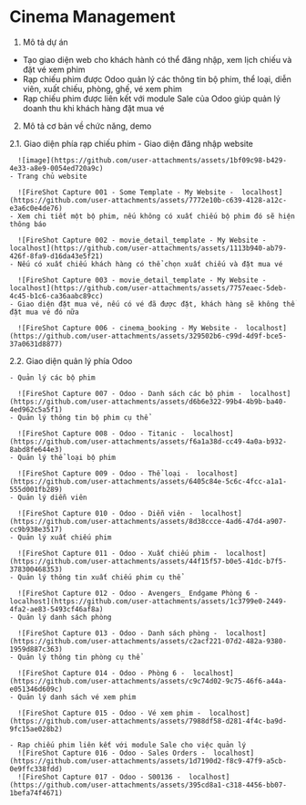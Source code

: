 # Cinema Management
1. Mô tả dự án
- Tạo giao diện web cho khách hành có thể đăng nhập, xem lịch chiếu và đặt vé xem phim
- Rạp chiếu phim được Odoo quản lý các thông tin bộ phim, thể loại, diễn viên, xuất chiếu, phòng, ghế, vé xem phim
- Rạp chiếu phim được liên kết với module Sale của Odoo giúp quản lý doanh thu khi khách hàng đặt mua vé
2. Mô tả cơ bản về chức năng, demo
  
  2.1. Giao diện phía rạp chiếu phim
    - Giao diện đăng nhập website
      
      ![image](https://github.com/user-attachments/assets/1bf09c98-b429-4e33-a8e9-0054ed720a9c)
    - Trang chủ website
      
      ![FireShot Capture 001 - Some Template - My Website -  localhost](https://github.com/user-attachments/assets/7772e10b-c639-4128-a12c-e3a6c0e4de76)
    - Xem chi tiết một bộ phim, nếu không có xuất chiếu bộ phim đó sẽ hiện thông báo
      
      ![FireShot Capture 002 - movie_detail_template - My Website -  localhost](https://github.com/user-attachments/assets/1113b940-ab79-426f-8fa9-d16da43e5f21)
    - Nếu có xuất chiếu khách hàng có thể chọn xuất chiếu và đặt mua vé
      
      ![FireShot Capture 003 - movie_detail_template - My Website -  localhost](https://github.com/user-attachments/assets/7757eaec-5deb-4c45-b1c6-ca36aabc89cc)
    - Giao diện đặt mua vé, nếu có vé đã được đặt, khách hàng sẽ không thể đặt mua vé đó nữa
      
      ![FireShot Capture 006 - cinema_booking - My Website -  localhost](https://github.com/user-attachments/assets/329502b6-c99d-4d9f-bce5-37a0631d8877)
  2.2. Giao diện quản lý phía Odoo
    
    - Quản lý các bộ phim
      
      ![FireShot Capture 007 - Odoo - Danh sách các bộ phim -  localhost](https://github.com/user-attachments/assets/d6b6e322-99b4-4b9b-ba40-4ed962c5a5f1)
    - Quản lý thông tin bộ phim cụ thể
      
      ![FireShot Capture 008 - Odoo - Titanic -  localhost](https://github.com/user-attachments/assets/f6a1a38d-cc49-4a0a-b932-8abd8fe644e3)
    - Quản lý thể loại bộ phim
      
      ![FireShot Capture 009 - Odoo - Thể loại -  localhost](https://github.com/user-attachments/assets/6405c84e-5c6c-4fcc-a1a1-555d001fb289)
    - Quản lý diễn viên
      
      ![FireShot Capture 010 - Odoo - Diễn viên -  localhost](https://github.com/user-attachments/assets/8d38ccce-4ad6-47d4-a907-cc9b938e3517)
    - Quản lý xuất chiếu phim
      
      ![FireShot Capture 011 - Odoo - Xuất chiếu phim -  localhost](https://github.com/user-attachments/assets/44f15f57-b0e5-41dc-b7f5-378300468353)
    - Quản lý thông tin xuất chiếu phim cụ thể
      
      ![FireShot Capture 012 - Odoo - Avengers_ Endgame Phòng 6 -  localhost](https://github.com/user-attachments/assets/1c3799e0-2449-4fa2-ae83-5493cf46af8a)
    - Quản lý danh sách phòng
      
      ![FireShot Capture 013 - Odoo - Danh sách phòng -  localhost](https://github.com/user-attachments/assets/c2acf221-07d2-482a-9380-1959d887c363)
    - Quản lý thông tin phòng cụ thể
      
      ![FireShot Capture 014 - Odoo - Phòng 6 -  localhost](https://github.com/user-attachments/assets/c9c74d02-9c75-46f6-a44a-e051346d609c)
    - Quản lý danh sách vé xem phim
      
      ![FireShot Capture 015 - Odoo - Vé xem phim -  localhost](https://github.com/user-attachments/assets/7988df58-d281-4f4c-ba9d-9fc15ae028b2)

    - Rạp chiếu phim liên kết với module Sale cho việc quản lý     
      ![FireShot Capture 016 - Odoo - Sales Orders -  localhost](https://github.com/user-attachments/assets/1d7190d2-f8c9-47f9-a5cb-0e9ffc338fdd)
      ![FireShot Capture 017 - Odoo - S00136 -  localhost](https://github.com/user-attachments/assets/395cd8a1-c318-4456-bb07-1befa74f4671)

